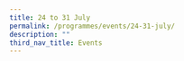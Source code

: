 ```yaml
---
title: 24 to 31 July
permalink: /programmes/events/24-31-july/
description: ""
third_nav_title: Events
---
```


